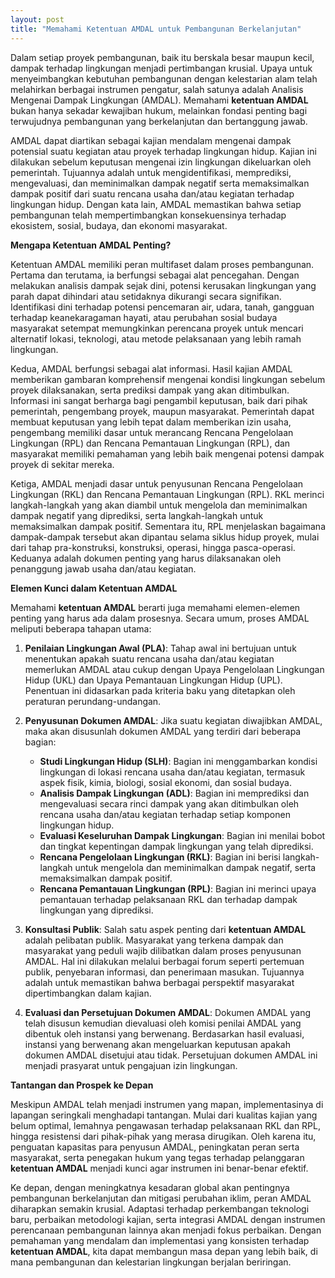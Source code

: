 ```yaml
---
layout: post
title: "Memahami Ketentuan AMDAL untuk Pembangunan Berkelanjutan"
---
```


Dalam setiap proyek pembangunan, baik itu berskala besar maupun kecil, dampak terhadap lingkungan menjadi pertimbangan krusial. Upaya untuk menyeimbangkan kebutuhan pembangunan dengan kelestarian alam telah melahirkan berbagai instrumen pengatur, salah satunya adalah Analisis Mengenai Dampak Lingkungan (AMDAL). Memahami **ketentuan AMDAL** bukan hanya sekadar kewajiban hukum, melainkan fondasi penting bagi terwujudnya pembangunan yang berkelanjutan dan bertanggung jawab.

AMDAL dapat diartikan sebagai kajian mendalam mengenai dampak potensial suatu kegiatan atau proyek terhadap lingkungan hidup. Kajian ini dilakukan sebelum keputusan mengenai izin lingkungan dikeluarkan oleh pemerintah. Tujuannya adalah untuk mengidentifikasi, memprediksi, mengevaluasi, dan meminimalkan dampak negatif serta memaksimalkan dampak positif dari suatu rencana usaha dan/atau kegiatan terhadap lingkungan hidup. Dengan kata lain, AMDAL memastikan bahwa setiap pembangunan telah mempertimbangkan konsekuensinya terhadap ekosistem, sosial, budaya, dan ekonomi masyarakat.

**Mengapa Ketentuan AMDAL Penting?**

Ketentuan AMDAL memiliki peran multifaset dalam proses pembangunan. Pertama dan terutama, ia berfungsi sebagai alat pencegahan. Dengan melakukan analisis dampak sejak dini, potensi kerusakan lingkungan yang parah dapat dihindari atau setidaknya dikurangi secara signifikan. Identifikasi dini terhadap potensi pencemaran air, udara, tanah, gangguan terhadap keanekaragaman hayati, atau perubahan sosial budaya masyarakat setempat memungkinkan perencana proyek untuk mencari alternatif lokasi, teknologi, atau metode pelaksanaan yang lebih ramah lingkungan.

Kedua, AMDAL berfungsi sebagai alat informasi. Hasil kajian AMDAL memberikan gambaran komprehensif mengenai kondisi lingkungan sebelum proyek dilaksanakan, serta prediksi dampak yang akan ditimbulkan. Informasi ini sangat berharga bagi pengambil keputusan, baik dari pihak pemerintah, pengembang proyek, maupun masyarakat. Pemerintah dapat membuat keputusan yang lebih tepat dalam memberikan izin usaha, pengembang memiliki dasar untuk merancang Rencana Pengelolaan Lingkungan (RPL) dan Rencana Pemantauan Lingkungan (RPL), dan masyarakat memiliki pemahaman yang lebih baik mengenai potensi dampak proyek di sekitar mereka.

Ketiga, AMDAL menjadi dasar untuk penyusunan Rencana Pengelolaan Lingkungan (RKL) dan Rencana Pemantauan Lingkungan (RPL). RKL merinci langkah-langkah yang akan diambil untuk mengelola dan meminimalkan dampak negatif yang diprediksi, serta langkah-langkah untuk memaksimalkan dampak positif. Sementara itu, RPL menjelaskan bagaimana dampak-dampak tersebut akan dipantau selama siklus hidup proyek, mulai dari tahap pra-konstruksi, konstruksi, operasi, hingga pasca-operasi. Keduanya adalah dokumen penting yang harus dilaksanakan oleh penanggung jawab usaha dan/atau kegiatan.

**Elemen Kunci dalam Ketentuan AMDAL**

Memahami **ketentuan AMDAL** berarti juga memahami elemen-elemen penting yang harus ada dalam prosesnya. Secara umum, proses AMDAL meliputi beberapa tahapan utama:

1.  **Penilaian Lingkungan Awal (PLA)**: Tahap awal ini bertujuan untuk menentukan apakah suatu rencana usaha dan/atau kegiatan memerlukan AMDAL atau cukup dengan Upaya Pengelolaan Lingkungan Hidup (UKL) dan Upaya Pemantauan Lingkungan Hidup (UPL). Penentuan ini didasarkan pada kriteria baku yang ditetapkan oleh peraturan perundang-undangan.

2.  **Penyusunan Dokumen AMDAL**: Jika suatu kegiatan diwajibkan AMDAL, maka akan disusunlah dokumen AMDAL yang terdiri dari beberapa bagian:
    *   **Studi Lingkungan Hidup (SLH)**: Bagian ini menggambarkan kondisi lingkungan di lokasi rencana usaha dan/atau kegiatan, termasuk aspek fisik, kimia, biologi, sosial ekonomi, dan sosial budaya.
    *   **Analisis Dampak Lingkungan (ADL)**: Bagian ini memprediksi dan mengevaluasi secara rinci dampak yang akan ditimbulkan oleh rencana usaha dan/atau kegiatan terhadap setiap komponen lingkungan hidup.
    *   **Evaluasi Keseluruhan Dampak Lingkungan**: Bagian ini menilai bobot dan tingkat kepentingan dampak lingkungan yang telah diprediksi.
    *   **Rencana Pengelolaan Lingkungan (RKL)**: Bagian ini berisi langkah-langkah untuk mengelola dan meminimalkan dampak negatif, serta memaksimalkan dampak positif.
    *   **Rencana Pemantauan Lingkungan (RPL)**: Bagian ini merinci upaya pemantauan terhadap pelaksanaan RKL dan terhadap dampak lingkungan yang diprediksi.

3.  **Konsultasi Publik**: Salah satu aspek penting dari **ketentuan AMDAL** adalah pelibatan publik. Masyarakat yang terkena dampak dan masyarakat yang peduli wajib dilibatkan dalam proses penyusunan AMDAL. Hal ini dilakukan melalui berbagai forum seperti pertemuan publik, penyebaran informasi, dan penerimaan masukan. Tujuannya adalah untuk memastikan bahwa berbagai perspektif masyarakat dipertimbangkan dalam kajian.

4.  **Evaluasi dan Persetujuan Dokumen AMDAL**: Dokumen AMDAL yang telah disusun kemudian dievaluasi oleh komisi penilai AMDAL yang dibentuk oleh instansi yang berwenang. Berdasarkan hasil evaluasi, instansi yang berwenang akan mengeluarkan keputusan apakah dokumen AMDAL disetujui atau tidak. Persetujuan dokumen AMDAL ini menjadi prasyarat untuk pengajuan izin lingkungan.

**Tantangan dan Prospek ke Depan**

Meskipun AMDAL telah menjadi instrumen yang mapan, implementasinya di lapangan seringkali menghadapi tantangan. Mulai dari kualitas kajian yang belum optimal, lemahnya pengawasan terhadap pelaksanaan RKL dan RPL, hingga resistensi dari pihak-pihak yang merasa dirugikan. Oleh karena itu, penguatan kapasitas para penyusun AMDAL, peningkatan peran serta masyarakat, serta penegakan hukum yang tegas terhadap pelanggaran **ketentuan AMDAL** menjadi kunci agar instrumen ini benar-benar efektif.

Ke depan, dengan meningkatnya kesadaran global akan pentingnya pembangunan berkelanjutan dan mitigasi perubahan iklim, peran AMDAL diharapkan semakin krusial. Adaptasi terhadap perkembangan teknologi baru, perbaikan metodologi kajian, serta integrasi AMDAL dengan instrumen perencanaan pembangunan lainnya akan menjadi fokus perbaikan. Dengan pemahaman yang mendalam dan implementasi yang konsisten terhadap **ketentuan AMDAL**, kita dapat membangun masa depan yang lebih baik, di mana pembangunan dan kelestarian lingkungan berjalan beriringan.
